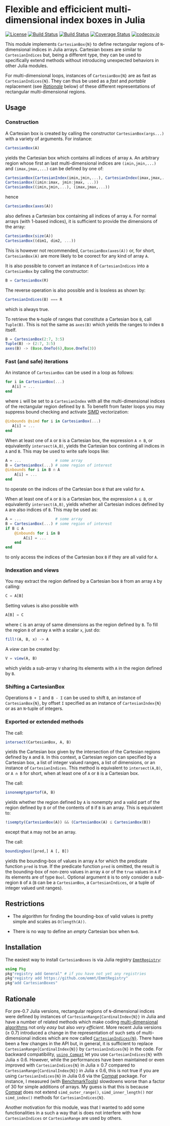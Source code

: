 # Flexible and efficicient multi-dimensional index boxes in Julia

[![License](http://img.shields.io/badge/license-MIT-brightgreen.svg?style=flat)](LICENSE.md)
[![Build Status](https://github.com/emmt/CartesianBoxes.jl/actions/workflows/CI.yml/badge.svg?branch=master)](https://github.com/emmt/CartesianBoxes.jl/actions/workflows/CI.yml?query=branch%3Amaster)
[![Build Status](https://ci.appveyor.com/api/projects/status/github/emmt/CartesianBoxes.jl?branch=master)](https://ci.appveyor.com/project/emmt/CartesianBoxes-jl/branch/master)
[![Coverage Status](https://coveralls.io/repos/github/emmt/CartesianBoxes.jl/badge.svg?branch=master)](https://coveralls.io/github/emmt/CartesianBoxes.jl?branch=master)
[![codecov.io](http://codecov.io/github/emmt/CartesianBoxes.jl/coverage.svg?branch=master)](http://codecov.io/github/emmt/CartesianBoxes.jl?branch=master)

This module implements `CartesianBox{N}` to define rectangular regions of
`N`-dimensional indices in Julia arrays.  Cartesian boxes are similar to
`CartesianIndices` but, being a different type, they can be used to
specifically extend methods without introducing unexpected behaviors in other
Julia modules.

For multi-dimensional loops, instances of `CartesianBox{N}` are as fast as
`CartesianIndices{N}`.  They can thus be used as a *fast* and *portable*
replacement (see [*Rationale*](#rationale) below) of these different
representations of rectangular multi-dimensional regions.


## Usage

### Construction

A Cartesian box is created by calling the constructor `CartesianBox(args...)`
with a variety of arguments.  For instance:

```julia
CartesianBox(A)
```

yields the Cartesian box which contains all indices of array `A`.  An arbitrary
region whose first an last multi-dimensional indices are `(imin,jmin,...)` and
`(imax,jmax,...)` can be defined by one of:

```julia
CartesianBox(CartesianIndex(imin,jmin,...), CartesianIndex(imax,jmax,...))
CartesianBox((imin:imax, jmin:jmax, ...))
CartesianBox((imin,jmin,...), (imax,jmax,...))
```

hence

```julia
CartesianBox(axes(A))
```

also defines a Cartesian box containing all indices of array `A`.  For normal
arrays (with 1-based indices), it is sufficient to provide the dimensions of
the array:

```julia
CartesianBox(size(A))
CartesianBox((dim1, dim2, ...))
```

This is however not recommended, `CartesianBox(axes(A))` or, for short,
`CartesianBox(A)` are more likely to be coorect for any kind of array `A`.

It is also possible to convert an instance `R` of `CartesianIndices` into a
`CartesianBox` by calling the constructor:

```julia
B = CartesianBox(R)
```

The reverse operation is also possible and is lossless as shown by:

```julia
CartesianIndices(B) === R
```

which is always true.

To retrieve the `N`-tuple of ranges that constitute a Cartesian box `B`, call
`Tuple(B)`.  This is not the same as `axes(B)` which yields the ranges to index
`B` itself.


```julia
B = CartesianBox(2:7, 3:5)
Tuple(B) -> (2:7, 3:5)
axes(B) -> (Base.OneTo(6),Base.OneTo(3))
```


### Fast (and safe) iterations

An instance of `CartesianBox` can be used in a loop as follows:

```julia
for i in CartesianBox(...)
   A[i] = ...
end
```

where `i` will be set to a `CartesianIndex` with all the multi-dimensional
indices of the rectangular region defined by `B`.  To benefit from faster loops
you may suppress bound checking and activate
[SIMD](https://fr.wikipedia.org/wiki/Single_instruction_multiple_data)
vectorization:

```julia
@inbounds @simd for i in CartesianBox(...)
   A[i] = ...
end
```

When at least one of `A` or `B` is a Cartesian box, the expression `A ∩ B`, or
equivalently `intersect(A,B)`, yields the Cartesian box contining all indices
in `A` and `B`.  This may be used to write safe loops like:

```julia
A = ...               # some array
B = CartesianBox(...) # some region of interest
@inbounds for i in B ∩ A
    A[i] = ...
end
```

to operate on the indices of the Cartesian box `B` that are valid for `A`.

When at least one of `A` or `B` is a Cartesian box, the expression `A ⊆ B`, or
equivalently `intersect(A,B)`, yields whether all Cartesian indices defined by
`A` are also indices of `B`.  This may be used as:

```julia
A = ...               # some array
B = CartesianBox(...) # some region of interest
if B ⊆ A
    @inbounds for i in B
        A[i] = ...
    end
end
```

to only access the indices of the Cartesian box `B` if they are all valid for
`A`.


### Indexation and views

You may extract the region defined by a Cartesian box `B` from an array `A`
by calling:

```julia
C = A[B]
```

Setting values is also possible with

```julia
A[B] = C
```

where `C` is an array of same dimensions as the region defined by `B`.  To fill
the region `B` of array `A` with a scalar `x`, just do:

```julia
fill!(A, B, x) -> A
```

A *view* can be created by:

```julia
V = view(A, B)
```

which yields a sub-array `V` sharing its elements with `A` in the region
defined by `B`.

### Shifting a CartesianBox

Operations `B + I` and `B - I` can be used to shift `B`, an instance of
`CartesianBox{N}`, by offset `I` specified as an instance of
`CartesianIndex{N}` or as an `N`-tuple of integers.


### Exported or extended methods

The call:

```julia
intersect(CartesianBox, A, B)
```

yields the Cartesian box given by the intersection of the Cartesian regions
defined by `A` and `B`.  In this context, a Cartesian region can specified by a
Cartesian box, a list of integer valued ranges, a list of dimensions, or an
instance of `CartesianIndices`.  This method is equivalent to `intersect(A,B)`,
or `A ∩ B` for short, when at least one of `A` or `B` is a Cartesian box.

The call:

```julia
isnonemptypartof(A, B)
```

yields whether the region defined by `A` is nonempty and a valid part of the
region defined by `B` or of the contents of `B` if `B` is an array.  This is
equivalent to:

```julia
!isempty(CartesianBox(A)) && (CartesianBox(A) ⊆ CartesianBox(B))
```

except that `A` may not be an array.

The call:

```julia
boundingbox([pred,] A [, B])
```

yields the bounding-box of values in array `A` for which the predicate function
`pred` is true.  If the predicate function `pred` is omitted, the result is the
bounding-box of non-zero values in array `A` or of the `true` values in `A` if
its elements are of type `Bool`.  Optional argument `B` is to only consider a
sub-region `B` of `A` (`B` can be a `CartesianBox`, a `CartesianIndices`, or a
tuple of integer valued unit ranges).


## Restrictions

* The algorithm for finding the bounding-box of valid values is pretty simple
  and scales as `O(length(A))`.

* There is no way to define an *empty* Cartesian box when `N=0`.


## Installation

The easiest way to install `CartesianBoxes` is via Julia registry
[`EmmtRegistry`](https://github.com/emmt/EmmtRegistry):

```julia
using Pkg
pkg"registry add General" # if you have not yet any registries
pkg"registry add https://github.com/emmt/EmmtRegistry"
pkg"add CartesianBoxes"
```


## Rationale

For pre-0.7 Julia versions, rectangular regions of `N`-dimensional indices were
defined by instances of `CartesianRange{CardinalIndex{N}}` in Julia and have a
number of related methods which make coding [multi-dimensional
algorithms](https://julialang.org/blog/2016/02/iteration) not only *easy* but
also *very efficient*.  More recent Julia versions (≥ 0.7) introduced a change
in the representation of such sets of multi-dimensional indices which are now
called
[`CartesianIndices{N}`](https://github.com/JuliaLang/julia/issues/20974).
There have been a few changes in the API but, in general, it is sufficient to
replace `CartesianRange{CardinalIndex{N}}` by `CartesianIndices{N}` in the
code.  For backward compatibility, [`using
Compat`](https://github.com/JuliaLang/Compat.jl) let you use
`CartesianIndices{N}` with Julia ≤ 0.6.  However, while the performances have
been maintained or even improved with `CartesianIndices{N}` in Julia ≥ 0.7
compared to `CartesianRange{CardinalIndex{N}}` in Julia ≤ 0.6, this is not true
if you are using `CartesianIndices{N}` in Julia 0.6 via the
[Compat](https://github.com/JuliaLang/Compat.jl) package.  For instance, I
measured (with [BenchmarkTools](http://github.com/JuliaCI/BenchmarkTools.jl))
slowdowns worse than a factor of 30 for simple additions of arrays.  My guess
is that this is because [Compat](https://github.com/JuliaLang/Compat.jl) does
not extend `simd_outer_range()`, `simd_inner_length()` nor `simd_index()`
methods for `CartesianIndices{N}`.

Another motivation for this module, was that I wanted to add some
functionalities in a such a way that is does not interfere with how
`CartesianIndices` or `CartesianRange` are used by others.
